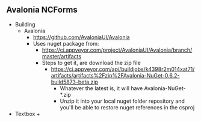 ## Avalonia NCForms

+ Building
    + Avalonia
        + https://github.com/AvaloniaUI/Avalonia
        + Uses nuget package from:
            + https://ci.appveyor.com/project/AvaloniaUI/Avalonia/branch/master/artifacts
			+ Steps to get it, are download the zip file
				+ https://ci.appveyor.com/api/buildjobs/k4398r2m014xat71/artifacts/artifacts%2Fzip%2FAvalonia-NuGet-0.6.2-build5873-beta.zip
					+ Whatever the latest is, it will have Avalonia-NuGet-*.zip
					+ Unzip it into your local nuget folder repository and you'll be able to restore nuget references in the csproj
+ Textbox
	+ 